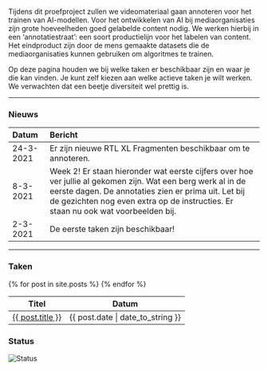 Tijdens dit proefproject zullen we videomateriaal gaan annoteren voor het trainen van AI-modellen. Voor het ontwikkelen van AI bij mediaorganisaties zijn grote hoeveelheden goed gelabelde content nodig. We werken hierbij in een ‘annotatiestraat’: een soort productielijn voor het labelen van content. Het eindproduct zijn door de mens gemaakte datasets die de mediaorganisaties kunnen gebruiken om algoritmes te trainen.

Op deze pagina houden we bij welke taken er beschikbaar zijn en waar je die kan vinden. Je kunt zelf kiezen aan welke actieve taken je wilt werken. We verwachten dat een beetje diversiteit wel prettig is.

* * *

### Nieuws

| Datum | Bericht |
|:------|:--------|
| 24-3-2021 | Er zijn nieuwe RTL XL Fragmenten beschikbaar om te annoteren. |
| 8-3-2021 | Week 2! Er staan hieronder wat eerste cijfers over hoe ver jullie al gekomen zijn. Wat een berg werk al in de eerste dagen. De annotaties zien er prima uit. Let bij de gezichten nog even extra op de instructies. Er staan nu ook wat voorbeelden bij. |
| 2-3-2021 | De eerste taken zijn beschikbaar! |

* * *

### Taken

<table>
  <thead>
    <tr>
      <th>Titel</th>
      <th>Datum</th>
    </tr>
  </thead>
  <tbody>
  {% for post in site.posts %}
    <tr>
      <td><a href="{{ post.url }}">{{ post.title }}</a></td>
      <td>{{ post.date | date_to_string }}</td>
    </tr>
  {% endfor %}
  </tbody>
</table>

### Status

![Status](/status/status.svg)
